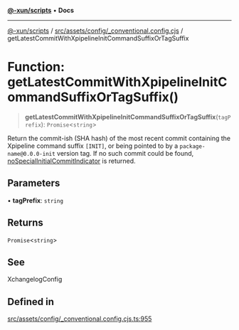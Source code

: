 [**@-xun/scripts**](../../../../../README.md) • **Docs**

***

[@-xun/scripts](../../../../../README.md) / [src/assets/config/\_conventional.config.cjs](../README.md) / getLatestCommitWithXpipelineInitCommandSuffixOrTagSuffix

# Function: getLatestCommitWithXpipelineInitCommandSuffixOrTagSuffix()

> **getLatestCommitWithXpipelineInitCommandSuffixOrTagSuffix**(`tagPrefix`): `Promise`\<`string`\>

Return the commit-ish (SHA hash) of the most recent commit containing the
Xpipeline command suffix `[INIT]`, or being pointed to by a
`package-name@0.0.0-init` version tag. If no such commit could be found,
[noSpecialInitialCommitIndicator](../variables/noSpecialInitialCommitIndicator.md) is returned.

## Parameters

• **tagPrefix**: `string`

## Returns

`Promise`\<`string`\>

## See

XchangelogConfig

## Defined in

[src/assets/config/\_conventional.config.cjs.ts:955](https://github.com/Xunnamius/xscripts/blob/f84693679e326b03b40dc7577e79e1f4160b286e/src/assets/config/_conventional.config.cjs.ts#L955)

